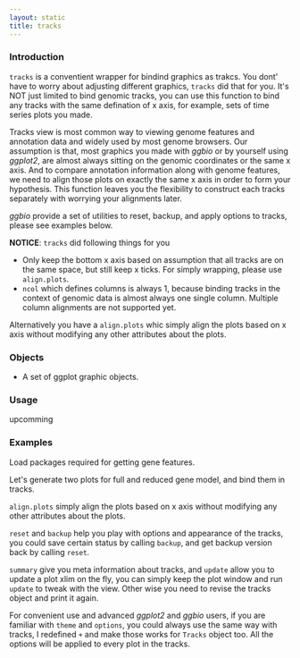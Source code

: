 ```yaml
---
layout: static
title: tracks
---
```

<!--roptions dev='png', fig.width=8, fig.height=8, fig.path = "tracks-" -->
<!--begin.rcode setup, message = FALSE, echo = FALSE, warning = FALSE
    render_jekyll()
    opts_knit$set(upload.fun = function(file) 
       imgur_upload(file, key = "7733c9b660907f0975935cc9ba657413"))
    dir.path <- "~/Codes/gitrepos/ggbio/master/ggbio/inst/examples/geom/"
    fl<- file.path(dir.path, "tracks.R")
    read_chunk(fl)
end.rcode-->

### Introduction
`tracks` is a conventient wrapper for bindind graphics as trakcs. You dont' have
to worry about adjusting different graphics, `tracks` did that for you. It's NOT
just limited to bind genomic tracks, you can use this function to bind any
tracks with the same defination of x axis, for example, sets of time series
plots you made.

Tracks view is most common way to viewing genome features and annotation data
and widely used by most genome browsers. Our assumption is that, most graphics
you made with *ggbio* or by yourself using *ggplot2*, are almost always sitting
on the genomic coordinates or the same x axis. And to compare annotation
information along with genome features, we need to align those plots on exactly
the same x axis in order to form your hypothesis. This function leaves you the
flexibility to construct each tracks separately with worrying your alignments
later.

*ggbio* provide a set of utilities to reset, backup, and apply options to
 tracks, please see examples below.

**NOTICE**: `tracks` did following things for you
 
 *  Only keep the bottom x axis based on assumption that all tracks are on the
 same space, but still keep x ticks. For simply wrapping, please use `align.plots`.
 *  `ncol` which defines columns is always 1, because binding tracks in the
    context of genomic data is almost always one single column. Multiple column
    alignments are not supported yet.


 
Alternatively you have a `align.plots` whic simply align the plots based on x axis
without modifying any other attributes about the plots.

### Objects
  * A set of ggplot graphic objects.
  
### Usage
  upcomming
  
### Examples
Load packages required for getting gene features.
<!--begin.rcode load, message = FALSE, warning = FALSE
end.rcode-->

Let's generate two plots for full and reduced gene model, and bind them in
tracks.
<!--begin.rcode tracks, message = FALSE, warning = FALSE
end.rcode-->

`align.plots` simply align the plots based on x axis
without modifying any other attributes about the plots.
<!--begin.rcode align.plots, message = FALSE, warning = FALSE
end.rcode-->

`reset` and `backup` help you play with options and appearance of the tracks,
you could save certain status by calling `backup`, and get backup version back
by calling `reset`.
<!--begin.rcode reset, message = FALSE, warning = FALSE
end.rcode-->

`summary` give you meta information about tracks, and `update` allow you to
update a plot xlim on the fly, you can simply keep the plot window and run
`update` to tweak with the view. Other wise you need to revise the tracks object
and print it again.
<!--begin.rcode utils, message = FALSE, warning = FALSE
end.rcode-->

For convenient use and advanced *ggplot2* and *ggbio* users, if you are familiar
with `theme` and `options`, you could always use the same way with tracks, I
redefined `+` and make those works for `Tracks` object too. All the options will
be applied to every plot in the tracks.
<!--begin.rcode opts, message = FALSE, warning = FALSE
end.rcode-->



